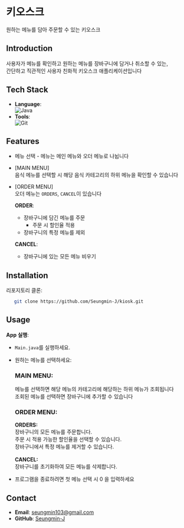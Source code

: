# 키오스크
원하는 메뉴를 담아 주문할 수 있는 키오스크<br>
## Introduction
사용자가 메뉴를 확인하고 원하는 메뉴를 장바구니에 담거나 취소할 수 있는, 
<br>간단하고 직관적인 사용자 친화적 키오스크 애플리케이션입니다
## Tech Stack
- **Language**:  
  ![Java](https://img.shields.io/badge/Java-%23ED8B00.svg?style=for-the-badge&logo=java&logoColor=white)
- **Tools**:  
  ![Git](https://img.shields.io/badge/Git-%23F05033.svg?style=for-the-badge&logo=git&logoColor=white)
## Features
- 메뉴 선택 - 메뉴는 메인 메뉴와 오더 메뉴로 나뉩니다
- [MAIN MENU] <br>
  음식 메뉴를 선택할 시 해당 음식 카테고리의 하위 메뉴을 확인할 수 있습니다
- [ORDER MENU]  
  오더 메뉴는 `ORDERS`, `CANCEL`이 있습니다  

  **ORDER**:  
  - 장바구니에 담긴 메뉴를 주문  
    - 주문 시 할인율 적용  
  - 장바구니의 특정 메뉴를 제외

  **CANCEL**:  
  - 장바구니에 있는 모든 메뉴 비우기
## Installation
리포지토리 클론:
```bash
   git clone https://github.com/Seungmin-J/kiosk.git
```
## Usage
**App 실행**:
   - `Main.java`를 실행하세요.
   - 원하는 메뉴를 선택하세요:

     ### MAIN MENU:
     메뉴를 선택하면 해당 메뉴의 카테고리에 해당하는 하위 메뉴가 조회됩니다<br>
     조회된 메뉴를 선택하면 장바구니에 추가할 수 있습니다
     ### ORDER MENU:
     **ORDERS:** <br>
     장바구니의 모든 메뉴를 주문합니다.<br>
     주문 시 적용 가능한 할인율을 선택할 수 있습니다.<br>
     장바구니에서 특정 메뉴를 제거할 수 있습니다.<br><br>
     **CANCEL:** <br>
     장바구니를 초기화하여 모든 메뉴를 삭제합니다.

   - 프로그램을 종료하려면 첫 메뉴 선택 시 0 을 입력하세요

## Contact
- **Email**: [seungmin103@gmail.com](mailto:seungmin103@gmail.com)  
- **GitHub**: [Seungmin-J](https://github.com/Seungmin-J)  

